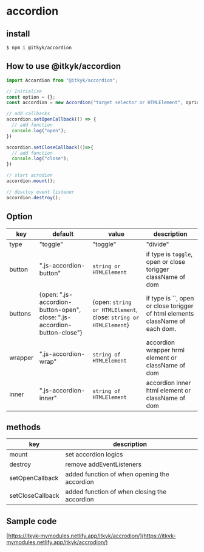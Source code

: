 # accordion  
  
## install
```shell
$ npm i @itkyk/accordion
```

## How to use @itkyk/accordion

```typescript
import Accordion from "@itkyk/accordion";

// Initialize
const option = {};
const accordion = new Accordion("target selector or HTMLElement", oprion)

// add callbacks
accordion.setOpenCallback(() => {
  // add function
  console.log("open");
})

accordion.setCloseCallback(()=>{
  // add function
  console.log("close");
})

// start acrodion
accordion.mount();

// desctoy event listener
accordion.destroy();
```

## Option
| key | default  | value |description |
|------|-----------|---------|---------------|
| type | "toggle" | "toggle" | "divide" | select button type. |
| button |".js-accordion-button" | `string or HTMLElement` | if type is `toggle`,  open or close torigger className of dom |
| buttons |{open: ".js-accordion-button-open", close: ".js-accordion-button-close"} | {open: `string or HTMLElement`, close: `string or HTMLElement`} | if type is ``,  open or close torigger of html elements className of each dom.  |
| wrapper | ".js-accordion-wrap" | `string of HTMLElement` | accordion wrapper hrml element or className of dom |
| inner | ".js-accordion-inner" | `string of HTMLElement` |  accordion inner html element or className of dom |

## methods
| key | description |
|------|-----------|
| mount | set accordion logics | 
| destroy | remove addEventListeners | 
| setOpenCallback | added function of when opening the accordion |
| setCloseCallback | added function of when closing the accordion | 

## Sample code
[https://itkyk-mymodules.netlify.app/itkyk/accrodion/](https://itkyk-mymodules.netlify.app/itkyk/accrodion/)
